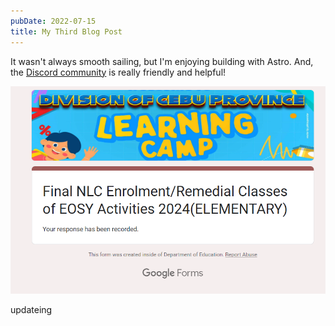 ```yaml
---
pubDate: 2022-07-15
title: My Third Blog Post
---
```


It wasn't always smooth sailing, but I'm enjoying building with Astro. And, the [Discord community](https://astro.build/chat) is really friendly and helpful!

![](../../assets/hey.png)

updateing